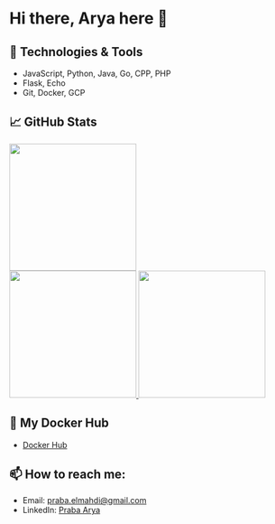 # Hi there, Arya here 👋

## 🔧 Technologies & Tools
- JavaScript, Python, Java, Go, CPP, PHP
- Flask, Echo
- Git, Docker, GCP
  
## 📈 GitHub Stats
<a href="https://github.com/riyanatsill">
  <img height="225em" src="http://github-profile-summary-cards.vercel.app/api/cards/profile-details?username=riyanatsill&theme=aura"/>
</a><br/>
<a href="https://github.com/aryaelmahdi">
   <img height="225em" src="http://github-profile-summary-cards.vercel.app/api/cards/repos-per-language?username=aryaelmahdi&theme=aura"/>
   <img height="225em" src="http://github-profile-summary-cards.vercel.app/api/cards/most-commit-language?username=aryaelmahdi&theme=aura"/>
</a><br/>

## 📝 My Docker Hub
- [Docker Hub](https://hub.docker.com/search?q=aryaelmahdi)

## 📫 How to reach me:
- Email: [praba.elmahdi@gmail.com](mailto:praba.elmahdi@gmail)
- LinkedIn: [Praba Arya](https://linkedin.com/in/prabarya)
